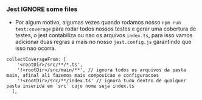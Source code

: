 ### Jest IGNORE some files

- Por algum motivo, algumas vezes quando rodamos nosso `npm run test:coverage` para rodar todos nossos testes e gerar uma cobertura de testes, o jest contabiliza ou nao os arquivos `index.ts`, para isso vamos adicionar duas regras a mais no nosso `jest.config.js` garantindo que isso nao ocorra.

```
collectCoverageFrom: [
    '<rootDir>/src/**/*.ts',
    '!<rootDir>/src/main/**', // ignora todos os arquivos da pasta main, afinal ali fazemos mais composicao e configuracoes
    '!<rootDir>/src/**/index.ts' // ignora tudo dentro de qualquer pasta inserida em `src` cujo nome seja index.ts
  ],
```
